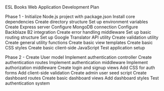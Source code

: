 ESL Books Web Application Development Plan

Phase 1 - 
Initialize Node.js project with package.json
Install core dependencies
Create directory structure
Set up environment variables
Create Express server
Configure MongoDB connection
Configure Backblaze B2 integration
Create error handling middleware
Set up basic routing structure
Set up Google Translator API utility
Create validation utility
Create general utility functions
Create basic view templates
Create basic CSS styles
Create basic client-side JavaScript
Test application setup


Phase 2 - 
Create User model
Implement authentication controller
Create authentication routes
Implement authentication middleware
Implement authorization middleware
Create login and signup views
Add CSS for auth forms
Add client-side validation
Create admin user seed script
Create dashboard routes
Create basic dashboard views
Add dashboard styles
Test authentication system